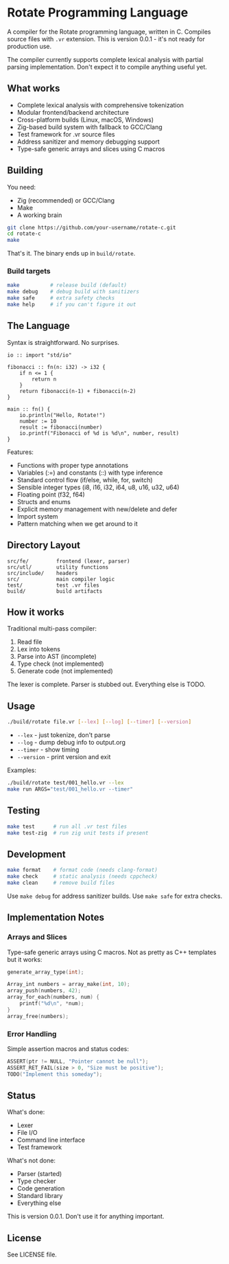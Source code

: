 
# Rotate Programming Language

A compiler for the Rotate programming language, written in C. Compiles source files
with `.vr` extension. This is version 0.0.1 - it's not ready for production use.

The compiler currently supports complete lexical analysis with partial parsing 
implementation. Don't expect it to compile anything useful yet.

## What works

* Complete lexical analysis with comprehensive tokenization
* Modular frontend/backend architecture  
* Cross-platform builds (Linux, macOS, Windows)
* Zig-based build system with fallback to GCC/Clang
* Test framework for .vr source files
* Address sanitizer and memory debugging support
* Type-safe generic arrays and slices using C macros

## Building

You need:
* Zig (recommended) or GCC/Clang
* Make 
* A working brain

```bash
git clone https://github.com/your-username/rotate-c.git
cd rotate-c
make
```

That's it. The binary ends up in `build/rotate`.

### Build targets

```bash
make          # release build (default)
make debug    # debug build with sanitizers
make safe     # extra safety checks
make help     # if you can't figure it out
```

## The Language

Syntax is straightforward. No surprises.

```rotate
io :: import "std/io"

fibonacci :: fn(n: i32) -> i32 {
    if n <= 1 {
        return n
    }
    return fibonacci(n-1) + fibonacci(n-2)
}

main :: fn() {
    io.println("Hello, Rotate!")
    number := 10
    result := fibonacci(number)
    io.printf("Fibonacci of %d is %d\n", number, result)
}
```

Features:
* Functions with proper type annotations
* Variables (:=) and constants (::) with type inference  
* Standard control flow (if/else, while, for, switch)
* Sensible integer types (i8, i16, i32, i64, u8, u16, u32, u64)
* Floating point (f32, f64)
* Structs and enums
* Explicit memory management with new/delete and defer
* Import system
* Pattern matching when we get around to it

## Directory Layout

```
src/fe/         frontend (lexer, parser)
src/utl/        utility functions  
src/include/    headers
src/            main compiler logic
test/           test .vr files
build/          build artifacts
```

## How it works

Traditional multi-pass compiler:

1. Read file
2. Lex into tokens
3. Parse into AST (incomplete)
4. Type check (not implemented)  
5. Generate code (not implemented)

The lexer is complete. Parser is stubbed out. Everything else is TODO.

## Usage

```bash
./build/rotate file.vr [--lex] [--log] [--timer] [--version]
```

* `--lex` - just tokenize, don't parse
* `--log` - dump debug info to output.org  
* `--timer` - show timing
* `--version` - print version and exit

Examples:
```bash
./build/rotate test/001_hello.vr --lex
make run ARGS="test/001_hello.vr --timer"
```

## Testing

```bash
make test      # run all .vr test files  
make test-zig  # run zig unit tests if present
```

## Development

```bash
make format    # format code (needs clang-format)
make check     # static analysis (needs cppcheck)  
make clean     # remove build files
```

Use `make debug` for address sanitizer builds. Use `make safe` for extra checks.

## Implementation Notes

### Arrays and Slices

Type-safe generic arrays using C macros. Not as pretty as C++ templates but it works:

```c
generate_array_type(int);

Array_int numbers = array_make(int, 10);
array_push(numbers, 42);
array_for_each(numbers, num) {
    printf("%d\n", *num);
}
array_free(numbers);
```

### Error Handling

Simple assertion macros and status codes:

```c
ASSERT(ptr != NULL, "Pointer cannot be null");
ASSERT_RET_FAIL(size > 0, "Size must be positive");  
TODO("Implement this someday");
```

## Status

What's done:
* Lexer 
* File I/O
* Command line interface
* Test framework

What's not done:
* Parser (started)
* Type checker  
* Code generation
* Standard library
* Everything else

This is version 0.0.1. Don't use it for anything important.

## License

See LICENSE file.
